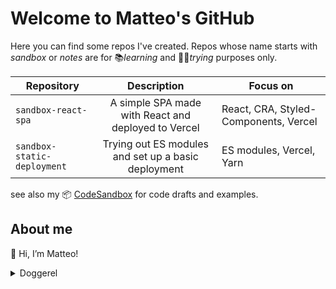 # Welcome to Matteo's GitHub

Here you can find some repos I've created. Repos whose name starts with *sandbox* or *notes* are for 📚*learning* and 🧪💥*trying* purposes only.

| Repository       | Description   | Focus on      |
| ------------- | :---: | ------------- |
| `sandbox-react-spa`  | A simple SPA made with React and deployed to Vercel | React, CRA, Styled-Components, Vercel |
| `sandbox-static-deployment`  | Trying out ES modules and set up a basic deployment | ES modules, Vercel, Yarn |

see also my 📦 [CodeSandbox](https://codesandbox.io/u/Matteo-Spina) for code drafts and examples.

## About me

👋 Hi, I’m Matteo!

<details>
<summary>Doggerel</summary>
<p>

*Shall be things ⚗⚙ or thoughts 📐💡, understanding is like catching a thrown ball⚾*

What is a [Doggerel](https://www.vocabulary.com/dictionary/doggerel)?
</p>
</details>

<!---
Matteo-Spina/Matteo-Spina is a ✨ special ✨ repository because its `README.md` (this file) appears on your GitHub profile.
You can click the Preview link to take a look at your changes.
--->
